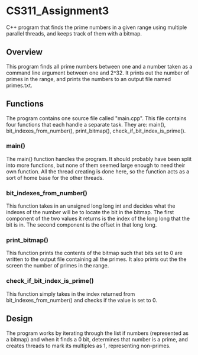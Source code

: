 CS311_Assignment3
=================

C++ program that finds the prime numbers in a given range using multiple parallel threads, and keeps track of them with a bitmap.


## Overview
This program finds all prime numbers between one and a number taken as a command line argument between one and 2^32.  It prints out the number of primes in the range, and prints the numbers to an output file named primes.txt.  


## Functions
The program contains one source file called "main.cpp".  This file contains four functions that each handle a separate task.  They are: main(), bit_indexes_from_number(), print_bitmap(), check_if_bit_index_is_prime().

### main()
The main() function handles the program.  It should probably have been split into more functions, but none of them seemed large enough to need their own function.  All the thread creating is done here, so the function acts as a sort of home base for the other threads.

### bit_indexes_from_number()
This function takes in an unsigned long long int and decides what the indexes of the number will be to locate the bit in the bitmap.  The first component of the two values it returns is the index of the long long that the bit is in.  The second component is the offset in that long long.

### print_bitmap()
This function prints the contents of the bitmap such that bits set to 0 are written to the output file containing all the primes.  It also prints out the the screen the number of primes in the range.

### check_if_bit_index_is_prime()
This function simply takes in the index returned from bit_indexes_from_number() and checks if the value is set to 0.


## Design
The program works by iterating through the list if numbers (represented as a bitmap) and when it finds a 0 bit, determines that number is a prime, and creates threads to mark its multiples as 1, representing non-primes.
